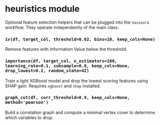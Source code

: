 # heuristics module

Optional feature selection helpers that can be plugged into the `Vassoura`
workflow. They operate independently of the main class.

### `iv(df, target_col, threshold=0.02, bins=10, keep_cols=None)`
Remove features with Information Value below the threshold.

### `importance(df, target_col, n_estimators=100, learning_rate=0.1, subsample=0.8, keep_cols=None, drop_lowest=0.2, random_state=42)`
Train a light XGBoost model and drop the lowest scoring features using SHAP gain.
Requires `xgboost` and `shap` installed.

### `graph_cut(df, corr_threshold=0.9, keep_cols=None, method='pearson')`
Build a correlation graph and compute a minimal vertex cover to determine
which variables to drop.
